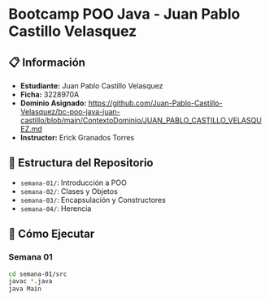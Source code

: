 # Bootcamp POO Java - Juan Pablo Castillo Velasquez

## 📋 Información

- **Estudiante:** Juan Pablo Castillo Velasquez
- **Ficha:** 3228970A
- **Dominio Asignado:** https://github.com/Juan-Pablo-Castillo-Velasquez/bc-poo-java-juan-castillo/blob/main/ContextoDominio/JUAN_PABLO_CASTILLO_VELASQUEZ.md
- **Instructor:** Erick Granados Torres

## 📁 Estructura del Repositorio

- `semana-01/`: Introducción a POO
- `semana-02/`: Clases y Objetos
- `semana-03/`: Encapsulación y Constructores
- `semana-04/`: Herencia

## 🚀 Cómo Ejecutar

### Semana 01
```bash
cd semana-01/src
javac *.java
java Main